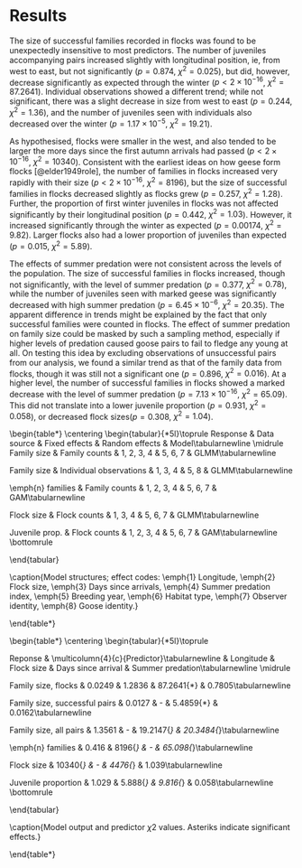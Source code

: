 
# Results

The size of successful families recorded in flocks was found to be unexpectedly insensitive to most predictors. The number of juveniles accompanying pairs increased slightly with longitudinal position, ie, from west to east, but not significantly ($p = 0.874$, $\chi^2 = 0.025$), but did, however, decrease significantly as expected through the winter ($p < 2 \times 10^{-16}$, $\chi^2 = 87.2641$). Individual observations showed a different trend; while not significant, there was a slight decrease in size from west to east ($p = 0.244$, $\chi^2 = 1.36$), and the number of juveniles seen with individuals also decreased over the winter ($p = 1.17  \times 10^{-5}$, $\chi^2 = 19.21$).

As hypothesised, flocks were smaller in the west, and also tended to be larger the more days since the first autumn arrivals had passed ($p < 2 \times 10^{-16}$, $\chi^2 = 10340$). Consistent with the earliest ideas on how geese form flocks [@elder1949role], the number of families in flocks increased very rapidly with their size ($p < 2 \times 10^{-16}$, $\chi^2 = 8196$), but the size of successful families in flocks decreased slightly as flocks grew ($p = 0.257$, $\chi^2 = 1.28$).
Further, the proportion of first winter juveniles in flocks was not affected significantly by their longitudinal position ($p = 0.442$, $\chi^2 = 1.03$). However, it increased significantly through the winter as expected ($p = 0.00174$, $\chi^2 = 9.82$). Larger flocks also had a lower proportion of juveniles than expected ($p = 0.015$, $\chi^2 = 5.89$).

The effects of summer predation were not consistent across the levels of the population. The size of successful families in flocks increased, though not significantly, with the level of summer predation ($p = 0.377$, $\chi^2 = 0.78$), while the number of juveniles seen with marked geese was significantly decreased with high summer predation ($p = 6.45 \times 10^{-6}$, $\chi^2 = 20.35$). The apparent difference in trends might be explained by the fact that only successful families were counted in flocks. The effect of summer predation on family size could be masked by such a sampling method, especially if higher levels of predation caused goose pairs to fail to fledge any young at all. On testing this idea by excluding observations of unsuccessful pairs from our analysis, we found a similar trend as that of the family data from flocks, though it was still not a significant one ($p = 0.896$, $\chi^2 = 0.016$). At a higher level, the number of successful families in flocks showed a marked decrease with the level of summer predation ($p = 7.13 \times 10^{-16}$, $\chi^2 = 65.09$). This did not translate into a lower juvenile proportion ($p = 0.931$, $\chi^2 = 0.058$), or decreased flock sizes($p = 0.308$, $\chi^2 = 1.04$).

\begin{table*}
\centering
\begin{tabular}{*5l}\toprule 
Response & Data source & Fixed effects & Random effects & Model\tabularnewline \midrule
Family size & Family counts & 1, 2, 3, 4 & 5, 6, 7 & GLMM\tabularnewline

Family size & Individual observations & 1, 3, 4 & 5, 8 & GLMM\tabularnewline

\emph{n} families & Family counts & 1, 2, 3, 4 & 5, 6, 7 & GAM\tabularnewline

Flock size & Flock counts & 1, 3, 4 & 5, 6, 7 & GLMM\tabularnewline

Juvenile prop. & Flock counts & 1, 2, 3, 4 & 5, 6, 7 & GAM\tabularnewline \bottomrule

\end{tabular}

\caption{Model structures; effect codes: \emph{1} Longitude, \emph{2} Flock size, \emph{3} Days since arrivals, \emph{4} Summer predation index, \emph{5} Breeding year, \emph{6} Habitat type, \emph{7} Observer identity, \emph{8} Goose identity.}

\end{table*}

\begin{table*}
\centering
\begin{tabular}{*5l}\toprule 

Reponse & \multicolumn{4}{c}{Predictor}\tabularnewline
 & Longitude & Flock size & Days since arrival & Summer predation\tabularnewline \midrule
 
Family size, flocks & 0.0249 & 1.2836 & 87.2641{*} & 0.7805\tabularnewline
 
Family size, successful pairs & 0.0127 & - & 5.4859{*} & 0.0162\tabularnewline

Family size, all pairs & 1.3561 & - & 19.2147{*} & 20.3484{*}\tabularnewline
 
\emph{n} families & 0.416 & 8196{*} & - & 65.098{*}\tabularnewline

Flock size & 10340{*} & - & 4476{*} & 1.039\tabularnewline

Juvenile proportion & 1.029 & 5.888{*} & 9.816{*} & 0.058\tabularnewline \bottomrule

\end{tabular}

\caption{Model output and predictor $\chi{2}$ values. Asteriks indicate significant effects.}

\end{table*}